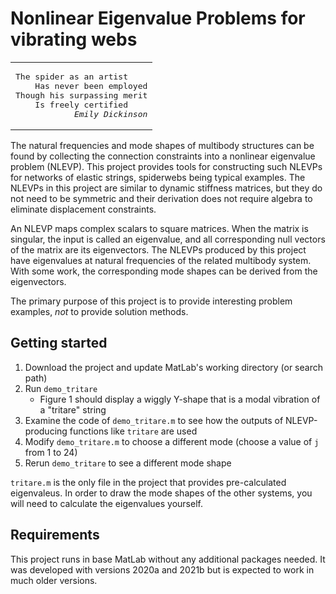# Nonlinear Eigenvalue Problems for vibrating webs

<!--
Security restrictions on GitHub required me to use some some creativity
to get this poem formatted as I wanted in the preview.
-->
<div align="right">
<table>
<tr>
<td>
<pre>The spider as an artist
    Has never been employed
Though his surpassing merit
    Is freely certified
            <i>Emily Dickinson</i>
</pre>
</td>
</tr>
<table>
</div>

<div align="left">

The natural frequencies and mode shapes of multibody structures can be found
by collecting the connection constraints into a nonlinear eigenvalue problem (NLEVP).
This project provides tools for constructing such NLEVPs
for networks of elastic strings, spiderwebs being typical examples.
The NLEVPs in this project are similar to dynamic stiffness matrices,
but they do not need to be symmetric
and their derivation does not require algebra to eliminate displacement constraints.

An NLEVP maps complex scalars to square matrices.
When the matrix is singular, the input is called an eigenvalue,
and all corresponding null vectors of the matrix are its eigenvectors.
The NLEVPs produced by this project have eigenvalues at natural frequencies of the related multibody system.
With some work, the corresponding mode shapes can be derived from the eigenvectors.

The primary purpose of this project is to provide interesting problem examples,
*not* to provide solution methods.

## Getting started

1. Download the project and update MatLab's working directory (or search path)
2. Run `demo_tritare`
   * Figure 1 should display a wiggly Y-shape that is a modal vibration of a "tritare" string
3. Examine the code of `demo_tritare.m` to see how the outputs of NLEVP-producing functions like `tritare` are used
4. Modify `demo_tritare.m` to choose a different mode (choose a value of `j` from 1 to 24)
5. Rerun `demo_tritare` to see a different mode shape

`tritare.m` is the only file in the project that provides pre-calculated eigenvaleus.
In order to draw the mode shapes of the other systems, you will need to calculate the eigenvalues yourself.

## Requirements

This project runs in base MatLab without any additional packages needed.
It was developed with versions 2020a and 2021b
but is expected to work in much older versions.
</div>
